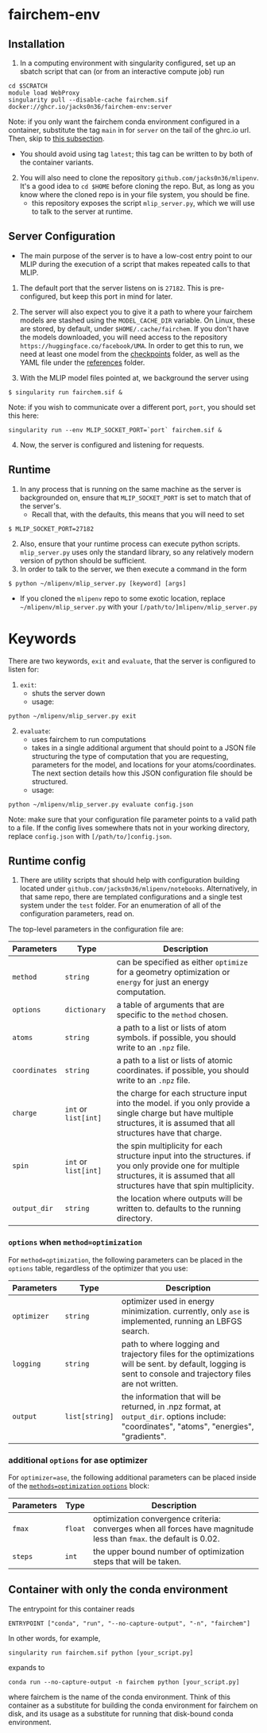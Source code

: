 # fairchem-env

Installation
------------

1. In a computing environment with singularity configured, set up an sbatch script that can (or from an interactive compute job) run
  ```commandline
  cd $SCRATCH
  module load WebProxy
  singularity pull --disable-cache fairchem.sif docker://ghcr.io/jacks0n36/fairchem-env:server
  ```
Note: if you only want the fairchem conda environment configured in a container, substitute the tag `main` in for `server` on the tail of the ghrc.io url. Then, skip to [this subsection](#container-with-only-the-conda-environment).
  - You should avoid using tag `latest`; this tag can be written to by both of the container variants.
2. You will also need to clone the repository `github.com/jacks0n36/mlipenv`. It's a good idea to `cd $HOME` before cloning the repo. But, as long as you know where the cloned repo is in your file system, you should be fine.
    - this repository exposes the script `mlip_server.py`, which we will use to talk to the server at runtime.

Server Configuration
--------------------

- The main purpose of the server is to have a low-cost entry point to our MLIP during the execution of a script that makes repeated calls to that MLIP.
1. The default port that the server listens on is `27182`. This is pre-configured, but keep this port in mind for later.
2. The server will also expect you to give it a path to where your fairchem models are stashed using the `MODEL_CACHE_DIR` variable. On Linux, these are stored, by default, under `$HOME/.cache/fairchem`. 
If you don't have the models downloaded, you will need access to the repository `https://huggingface.co/facebook/UMA`. In order to get this to run, we need at least one model from the [checkpoints](https://huggingface.co/facebook/UMA/tree/main/checkpoints) folder, as well as the YAML file under the [references](https://huggingface.co/facebook/UMA/tree/main/references) folder.

3. With the MLIP model files pointed at, we background the server using
```
$ singularity run fairchem.sif &
```
Note: if you wish to communicate over a different port, `port`, you should set this here:
```
singularity run --env MLIP_SOCKET_PORT=`port` fairchem.sif &
```  
4. Now, the server is configured and listening for requests.

Runtime
-------
1. In any process that is running on the same machine as the server is backgrounded on, ensure that `MLIP_SOCKET_PORT` is set to match that of the server's.
    - Recall that, with the defaults, this means that you will need to set
```
$ MLIP_SOCKET_PORT=27182
```
2. Also, ensure that your runtime process can execute python scripts. `mlip_server.py` uses only the standard library, so any relatively modern version of python should be sufficient.
3. In order to talk to the server, we then execute a command in the form
```
$ python ~/mlipenv/mlip_server.py [keyword] [args]
```
- If you cloned the `mlipenv` repo to some exotic location, replace `~/mlipenv/mlip_server.py` with your `[/path/to/]mlipenv/mlip_server.py`

# Keywords
There are two keywords, `exit` and `evaluate`, that the server is configured to listen for:
1. `exit`:
    - shuts the server down
    - usage:
```
python ~/mlipenv/mlip_server.py exit
```
2. `evaluate`:
    - uses fairchem to run computations
    - takes in a single additional argument that should point to a JSON file structuring the type of computation that you are requesting, parameters for the model, and locations for your atoms/coordinates. The next section details how this JSON configuration file should be structured.
    - usage:
```
python ~/mlipenv/mlip_server.py evaluate config.json
```
Note: make sure that your configuration file parameter points to a valid path to a file. If the config lives somewhere thats not in your working directory, replace `config.json` with `[/path/to/]config.json`.

Runtime config
--------------
1. There are utility scripts that should help with configuration building located under `github.com/jacks0n36/mlipenv/notebooks`. Alternatively, in that same repo, there are templated configurations and a single test system under the `test` folder. For an enumeration of all of the configuration parameters, read on.


The top-level parameters in the configuration file are:

|Parameters|Type|Description|
|---|---|---|
|`method`|`string`|can be specified as either `optimize` for a geometry optimization or `energy` for just an energy computation.|
|`options`|`dictionary`|a table of arguments that are specific to the `method` chosen.|
|`atoms`|`string`|a path to a list or lists of atom symbols. if possible, you should write to an `.npz` file.|
|`coordinates`|`string`|a path to a list or lists of atomic coordinates. if possible, you should write to an `.npz` file.|
|`charge`|`int` or `list[int]`|the charge for each structure input into the model. if you only provide a single charge but have multiple structures, it is assumed that all structures have that charge.|
|`spin`|`int` or `list[int]`|the spin multiplicity for each structure input into the structures. if you only provide one for multiple structures, it is assumed that all structures have that spin multiplicity.|
|`output_dir`|`string`|the location where outputs will be written to. defaults to the running directory.|


### `options` when `method=optimization`
For `method=optimization`, the following parameters can be placed in the `options` table, regardless of the optimizer that you use:

|Parameters|Type|Description|
|---|---|---|
|`optimizer`|`string`|optimizer used in energy minimization. currently, only `ase` is implemented, running an LBFGS search.|
|`logging`|`string`|path to where logging and trajectory files for the optimizations will be sent. by default, logging is sent to console and trajectory files are not written.|
|`output`|`list[string]`|the information that will be returned, in .npz format, at `output_dir`. options include: "coordinates", "atoms", "energies", "gradients".|


### additional `options` for ase optimizer
For `optimizer=ase`, the following additional parameters can be placed inside of the [`methods=optimization` `options`](#options-when-methodoptimization) block:

|Parameters|Type|Description|
|---|---|---|
|`fmax`|`float`|optimization convergence criteria: converges when all forces have magnitude less than `fmax`. the default is 0.02.|
|`steps`|`int`|the upper bound number of optimization steps that will be taken.|

Container with only the conda environment
-----------------------------------------
The entrypoint for this container reads
```
ENTRYPOINT ["conda", "run", "--no-capture-output", "-n", "fairchem"]
```
In other words, for example,
```
singularity run fairchem.sif python [your_script.py]
```
expands to
```
conda run --no-capture-output -n fairchem python [your_script.py]
```
where fairchem is the name of the conda environment. Think of this container as a substitute for building the conda environment for fairchem on disk, and its usage as a substitute for running that disk-bound conda environment.
